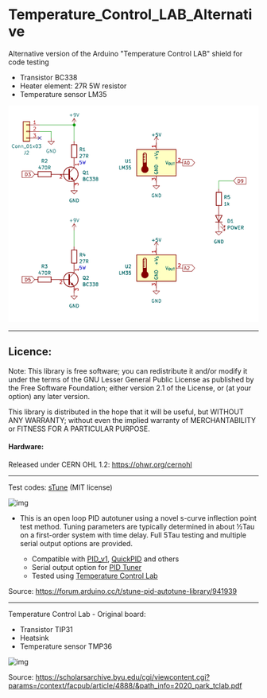 # Temperature_Control_LAB_Alternative
Alternative version of the Arduino "Temperature Control LAB" shield for code testing
- Transistor BC338
- Heater element: 27R 5W resistor
- Temperature sensor LM35

![img](https://raw.githubusercontent.com/rtek1000/Temperature_Control_LAB_Alternative/main/PCB/Schematic.png)

--------

## Licence:

Note: This library is free software; you can redistribute it and/or modify it under the terms of the GNU Lesser General Public License as published by the Free Software Foundation; either version 2.1 of the License, or (at your option) any later version.

This library is distributed in the hope that it will be useful, but WITHOUT ANY WARRANTY; without even the implied warranty of MERCHANTABILITY or FITNESS FOR A PARTICULAR PURPOSE.

#### Hardware:
Released under CERN OHL 1.2: https://ohwr.org/cernohl

------

Test codes:
[sTune](https://github.com/Dlloydev/sTune) (MIT license)

![img](https://europe1.discourse-cdn.com/arduino/original/4X/d/a/c/dace8b3505c77cf28fa6e6d07bb2a02ef82bd720.png)

- This is an open loop PID autotuner using a novel s-curve inflection point test method. Tuning parameters are typically determined in about ½Tau on a first-order system with time delay. Full 5Tau testing and multiple serial output options are provided.

    - Compatible with [PID_v1](https://github.com/br3ttb/Arduino-PID-Library), [QuickPID](https://github.com/Dlloydev/QuickPID) and others
    - Serial output option for [PID Tuner](https://pidtuner.com/#/)
    - Tested using [Temperature Control Lab](http://apmonitor.com/pdc/index.php/Main/ArduinoTemperatureControl)

Source: https://forum.arduino.cc/t/stune-pid-autotune-library/941939

------

Temperature Control Lab - Original board:
- Transistor TIP31
- Heatsink
- Temperature sensor TMP36

![img](https://apmonitor.com/pdc/uploads/Main/tclab_schematic.png)

Source: https://scholarsarchive.byu.edu/cgi/viewcontent.cgi?params=/context/facpub/article/4888/&path_info=2020_park_tclab.pdf

